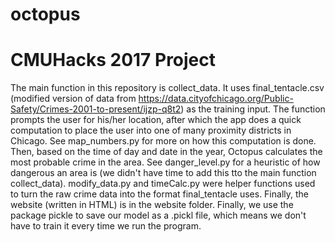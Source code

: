 # octopus
CMUHacks 2017 Project
=======

The main function in this repository is collect_data. It uses final_tentacle.csv (modified version of data from https://data.cityofchicago.org/Public-Safety/Crimes-2001-to-present/ijzp-q8t2) as the training input. The function prompts the user for his/her location, after which the app does a quick computation to place the user into one of many proximity districts in Chicago. See map_numbers.py for more on how this computation is done. Then, based on the time of day and date in the year, Octopus calculates the most probable crime in the area. See danger_level.py for a heuristic of how dangerous an area is (we didn't have time to add this tto the main function collect_data). modify_data.py and timeCalc.py were helper functions used to turn the raw crime data into the format final_tentacle uses. Finally, the website (written in HTML) is in the website folder. Finally, we use the package pickle to save our model as a .pickl file, which means we don't have to train it every time we run the program. 
